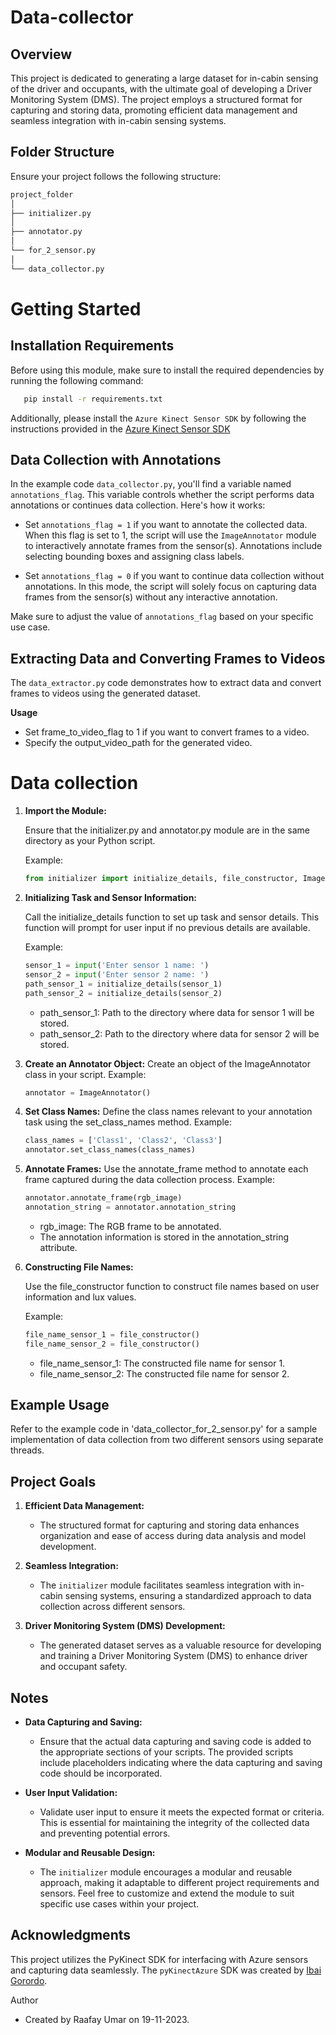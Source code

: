 # Data-collector

## Overview

This project is dedicated to generating a large dataset for in-cabin sensing of the driver and occupants, with the ultimate goal of developing a Driver Monitoring System (DMS). The project employs a structured format for capturing and storing data, promoting efficient data management and seamless integration with in-cabin sensing systems.

## Folder Structure

Ensure your project follows the following structure:


```bash
project_folder
│
├── initializer.py
│
├── annotator.py
│
└── for_2_sensor.py
│
└── data_collector.py
```
# Getting Started

## Installation Requirements

Before using this  module, make sure to install the required dependencies by running the following command:

```bash
   pip install -r requirements.txt
```
Additionally, please install the `Azure Kinect Sensor SDK` by following the instructions provided in the [Azure Kinect Sensor SDK](https://github.com/microsoft/Azure-Kinect-Sensor-SDK/blob/develop/docs/usage.md)

## Data Collection with Annotations

In the example code `data_collector.py`, you'll find a variable named `annotations_flag`. This variable controls whether the script performs data annotations or continues data collection. Here's how it works:

- Set `annotations_flag = 1` if you want to annotate the collected data. When this flag is set to 1, the script will use the `ImageAnnotator` module to interactively annotate frames from the sensor(s). Annotations include selecting bounding boxes and assigning class labels.

- Set `annotations_flag = 0` if you want to continue data collection without annotations. In this mode, the script will solely focus on capturing data frames from the sensor(s) without any interactive annotation.

Make sure to adjust the value of `annotations_flag` based on your specific use case.

## Extracting Data and Converting Frames to Videos

The `data_extractor.py` code demonstrates how to extract data and convert frames to videos using the generated dataset.

**Usage**
   - Set frame_to_video_flag to 1 if you want to convert frames to a video.
   - Specify the output_video_path for the generated video.
# Data collection
1. **Import the Module:**

   Ensure that the initializer.py and annotator.py module are in the same directory as your Python script.

   Example:
   ```python
   from initializer import initialize_details, file_constructor, ImageAnnotator
    ```
2. **Initializing Task and Sensor Information:**

   Call the initialize_details function to set up task and sensor details. This function will prompt for user input if no previous details are available.

   Example:
   ```python
   sensor_1 = input('Enter sensor 1 name: ')
   sensor_2 = input('Enter sensor 2 name: ')
   path_sensor_1 = initialize_details(sensor_1)
   path_sensor_2 = initialize_details(sensor_2)
    ```
   - path_sensor_1: Path to the directory where data for sensor 1 will be stored.
   - path_sensor_2: Path to the directory where data for sensor 2 will be stored.

3. **Create an Annotator Object:**
   Create an object of the ImageAnnotator class in your script.
   Example:
   ```python
   annotator = ImageAnnotator()
   ```

4. **Set Class Names:**
   Define the class names relevant to your annotation task using the set_class_names method.
   Example:
   ```python
   class_names = ['Class1', 'Class2', 'Class3']
   annotator.set_class_names(class_names)
   ```

5. **Annotate Frames:**
   Use the annotate_frame method to annotate each frame captured during the data collection process.
   Example:
   ```python
   annotator.annotate_frame(rgb_image)
   annotation_string = annotator.annotation_string
   ```
    - rgb_image: The RGB frame to be annotated.
    - The annotation information is stored in the annotation_string attribute.

7. **Constructing File Names:**

   Use the file_constructor function to construct file names based on user information and lux values.

   Example:
   ```python
   file_name_sensor_1 = file_constructor()
   file_name_sensor_2 = file_constructor()
    ```
   - file_name_sensor_1: The constructed file name for sensor 1.
   - file_name_sensor_2: The constructed file name for sensor 2.

## Example Usage

Refer to the example code in 'data_collector_for_2_sensor.py' for a sample implementation of data collection from two different sensors using separate threads.

## Project Goals

1. **Efficient Data Management:**
   - The structured format for capturing and storing data enhances organization and ease of access during data analysis and model development.

2. **Seamless Integration:**
   - The `initializer` module facilitates seamless integration with in-cabin sensing systems, ensuring a standardized approach to data collection across different sensors.

3. **Driver Monitoring System (DMS) Development:**
   - The generated dataset serves as a valuable resource for developing and training a Driver Monitoring System (DMS) to enhance driver and occupant safety.


## Notes

- **Data Capturing and Saving:**
  - Ensure that the actual data capturing and saving code is added to the appropriate sections of your scripts. The provided scripts include placeholders indicating where the data capturing and saving code should be incorporated.

- **User Input Validation:**
  - Validate user input to ensure it meets the expected format or criteria. This is essential for maintaining the integrity of the collected data and preventing potential errors.

- **Modular and Reusable Design:**
  - The `initializer` module encourages a modular and reusable approach, making it adaptable to different project requirements and sensors. Feel free to customize and extend the module to suit specific use cases within your project.


## Acknowledgments

This project utilizes the PyKinect SDK for interfacing with Azure sensors and capturing data seamlessly. The `pyKinectAzure` SDK was created by [Ibai Gorordo](https://github.com/ibaiGorordo).


Author

- Created by Raafay Umar on 19-11-2023.
